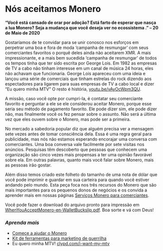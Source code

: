 # Nós aceitamos Monero

**“Você está cansado de orar por adoção? Está farto de esperar que nasça a lua Monero? Seja a mudança que você deseja ver no ecossistema .” – 20 de Maio de 2020**

Gostaríamos de te convidar para se unir conosco nos esforços em perpetrar uma boa e fora de moda ‘campanha de resmungar’ com seus comerciantes favoritos o porquê deles ainda não aceitarem XMR. A mais impressionante, e a mais bem sucedida ‘campanha de resmungar’ de todos os tempos tinha que ter sido escrita por George Lois. Em 1982 as empresas de TV a cabo não tinham interesse em um canal de música 24 horas, eles não achavam que funcionaria. George Lois apareceu com uma ideia e lançou uma série de comerciais que tinham estrelas do rock dizendo aos espectadores para ligarem para suas empresas de TV a cabo local e dizer “Eu quero minha MTV” O resto é história, [youtu.be/vAyOcWpm3QU](https://youtu.be/vAyOcWpm3QU?t=71).

A missão, caso você opte por cumpri-la, é contatar seu comerciante favorito e perguntar a ele se ele considerou aceitar Monero, porque esse seria seu método de pagamento favorito. Ele pode dizer sim, ele pode dizer não, mas finalmente você os fez pensar sobre o assunto. Não será a última vez que eles ouvem sobre o Monero, mas pode ser a primeira.


No mercado a sabedoria popular diz que alguém precisa ver a mensagem sete vezes antes de tomar consciência dela. Essa é uma regra geral para publicidade, mas nós não estamos esperando encorajar uma conversa com comerciantes. Uma boa conversa vale facilmente por sete visitas nos anúncios. Pesquisas têm descoberto que pessoas que conhecem uma organização são cinco vezes mais propensas a ter uma opinião favorável sobre ela. Em outras palavras, quanto mais você falar sobre Monero, mais as pessoas irão gostar.


Além disso temos criado este folheto do tamanho de uma nota de dólar que você pode imprimir e guardar em sua carteira para quando você estiver andando pelo mundo. Esta peça foca nos três recursos do Monero que são mais importantes para os pequenos donos de negócios e os convida a aprender mais em nossas páginas [Serviços Monero para comerciantes](https://www.monerooutreach.org/merchants/).

Você pode fazer o download do arquivo pronto para impressão em [WhenYouAcceptMonero-en-WalletBuckslip.pdf](https://static.monerooutreach.org/img/MoneroMerchants/WhenYouAcceptMonero-en-WalletBuckslip.pdf). Boa sorte e vá com Deus!

### _Aprenda mais_

- [Comece a ajudar o Monero]( https://www.monerooutreach.org/historias/comec-ajudar-monero.html)
- [Kit de ferramentas para marketing de guerrilha]( https://www.monerooutreach.org/ferramentas-marketing-guerrilha.html)
- Eu quero minha MTV! [clypd.com/i-want-my-mtv](https://clypd.com/i-want-my-mtv/)
